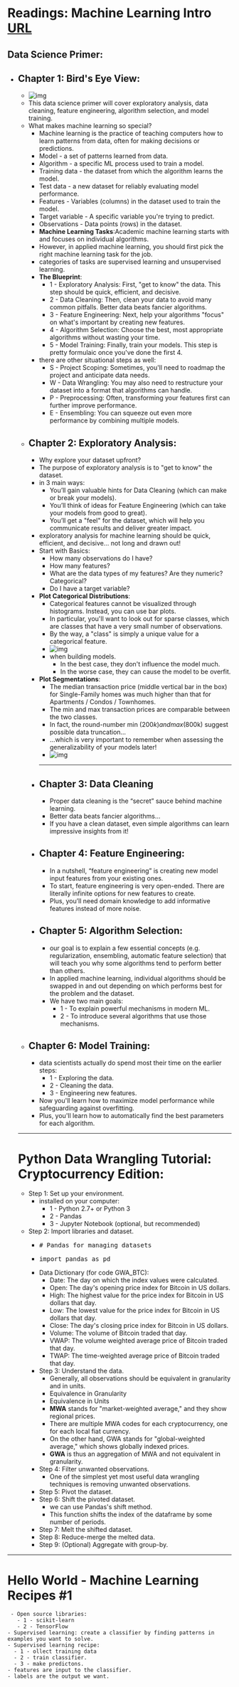 # Readings: Machine Learning Intro [URL](https://github.com/MohamadSheikhAlshabab/401-reading-note/blob/master/Read16.md)

## Data Science Primer:

  - ## Chapter 1: Bird's Eye View:
    - ![img](https://elitedatascience.com/wp-content/uploads/2018/05/What-Goes-Into-a-Successful-Model.jpg) 
    - This data science primer will cover exploratory analysis, data cleaning, feature engineering, algorithm selection, and model training. 
    - What makes machine learning so special?
      - Machine learning is the practice of teaching computers how to learn patterns from data, often for making decisions or predictions.
      - Model - a set of patterns learned from data.
      - Algorithm - a specific ML process used to train a model.
      - Training data - the dataset from which the algorithm learns the model.
      - Test data - a new dataset for reliably evaluating model performance.
      - Features - Variables (columns) in the dataset used to train the model.
      - Target variable - A specific variable you're trying to predict.
      - Observations - Data points (rows) in the dataset.
      - __Machine Learning Tasks__:Academic machine learning starts with and focuses on individual algorithms.
      - However, in applied machine learning, you should first pick the right machine learning task for the job.
      - categories of tasks are supervised learning and unsupervised learning.
      - __The Blueprint__:
          - 1 - Exploratory Analysis: First, "get to know" the data. This step should be quick, efficient, and decisive.
          - 2 - Data Cleaning: Then, clean your data to avoid many common pitfalls. Better data beats fancier algorithms.
          - 3 - Feature Engineering: Next, help your algorithms "focus" on what's important by creating new features.
          - 4 - Algorithm Selection: Choose the best, most appropriate algorithms without wasting your time.
          - 5 - Model Training: Finally, train your models. This step is pretty formulaic once you've done the first 4.
      - there are other situational steps as well:
          - S - Project Scoping: Sometimes, you'll need to roadmap the project and anticipate data needs.
          - W - Data Wrangling: You may also need to restructure your dataset into a format that algorithms can handle.
          - P - Preprocessing: Often, transforming your features first can further improve performance.
          - E - Ensembling: You can squeeze out even more performance by combining multiple models.
     - ## Chapter 2: Exploratory Analysis:
        - Why explore your dataset upfront?
        - The purpose of exploratory analysis is to "get to know" the dataset. 
        - in 3 main ways:
          - You’ll gain valuable hints for Data Cleaning (which can make or break your models).
          - You’ll think of ideas for Feature Engineering (which can take your models from good to great).
          - You’ll get a "feel" for the dataset, which will help you communicate results and deliver greater impact.
        -  exploratory analysis for machine learning should be quick, efficient, and decisive... not long and drawn out!
        - Start with Basics:
          - How many observations do I have?
          - How many features?
          - What are the data types of my features? Are they numeric? Categorical?
          - Do I have a target variable?
        - __Plot Categorical Distributions__:
          - Categorical features cannot be visualized through histograms. Instead, you can use bar plots.
          - In particular, you'll want to look out for sparse classes, which are classes that have a very small number of observations.
          - By the way, a "class" is simply a unique value for a categorical feature. 
          - ![img](https://elitedatascience.com/wp-content/uploads/2017/06/grouping-sparse-classes-before.png)
          - when building models.
            - In the best case, they don't influence the model much.
            - In the worse case, they can cause the model to be overfit.
        - __Plot Segmentations__:
          - The median transaction price (middle vertical bar in the box) for Single-Family homes was much higher than that for Apartments / Condos / Townhomes.
          - The min and max transaction prices are comparable between the two classes.
          - In fact, the round-number min ($200k) and max ($800k) suggest possible data truncation...
          - ...which is very important to remember when assessing the generalizability of your models later!
          - ![img](https://elitedatascience.com/wp-content/uploads/2017/06/boxplot-segmentation-example.png)
          ---
       - ## Chapter 3: Data Cleaning
         - Proper data cleaning is the “secret” sauce behind machine learning.
         - Better data beats fancier algorithms…
         -  If you have a clean dataset, even simple algorithms can learn impressive insights from it!
       - ## Chapter 4: Feature Engineering:
         - In a nutshell, “feature engineering” is creating new model input features from your existing ones.
         - To start, feature engineering is very open-ended. There are literally infinite options for new features to create.
         - Plus, you’ll need domain knowledge to add informative features instead of more noise.
       - ## Chapter 5: Algorithm Selection:
         - our goal is to explain a few essential concepts (e.g. regularization, ensembling, automatic feature selection) that will teach you why some algorithms tend to perform better than others.
         - In applied machine learning, individual algorithms should be swapped in and out depending on which performs best for the problem and the dataset.
         - We have two main goals:
           - 1 - To explain powerful mechanisms in modern ML.
           - 2 - To introduce several algorithms that use those mechanisms.
      - ## Chapter 6: Model Training:
        - data scientists actually do spend most their time on the earlier steps:
           - 1 - Exploring the data.
           - 2 - Cleaning the data.
           - 3 - Engineering new features.
        - Now you'll learn how to maximize model performance while safeguarding against overfitting.
        - Plus, you'll learn how to automatically find the best parameters for each algorithm.
    ---
     # Python Data Wrangling Tutorial: Cryptocurrency Edition:
       - Step 1: Set up your environment.
         - installed on your computer:
           - 1 - Python 2.7+ or Python 3
           - 2 - Pandas
           - 3 - Jupyter Notebook (optional, but recommended)
       - Step 2: Import libraries and dataset.
         - <pre># Pandas for managing datasets</pre>
         - <pre>import pandas as pd</pre>
         - Data Dictionary (for code GWA_BTC):
           -  Date: The day on which the index values were calculated.
           -  Open: The day's opening price index for Bitcoin in US dollars.
           -  High: The highest value for the price index for Bitcoin in US dollars that day.
           -  Low: The lowest value for the price index for Bitcoin in US dollars that day.
           -  Close: The day's closing price index for Bitcoin in US dollars.
           -  Volume: The volume of Bitcoin traded that day.
           -  VWAP: The volume weighted average price of Bitcoin traded that day.
           -  TWAP: The time-weighted average price of Bitcoin traded that day.
         - Step 3: Understand the data.
           - Generally, all observations should be equivalent in granularity and in units.
           - Equivalence in Granularity
           - Equivalence in Units
           - __MWA__ stands for "market-weighted average," and they show regional prices. 
           - There are multiple MWA codes for each cryptocurrency, one for each local fiat currency.
           - On the other hand, GWA stands for "global-weighted average," which shows globally indexed prices.
           - __GWA__ is thus an aggregation of MWA and not equivalent in granularity.
         - Step 4: Filter unwanted observations.
           - One of the simplest yet most useful data wrangling techniques is removing unwanted observations.
         - Step 5: Pivot the dataset.
         - Step 6: Shift the pivoted dataset.
           - we can use Pandas's shift method.
           - This function shifts the index of the dataframe by some number of periods. 
         - Step 7: Melt the shifted dataset.
         - Step 8: Reduce-merge the melted data.
         - Step 9: (Optional) Aggregate with group-by.
   ---
   # Hello World - Machine Learning Recipes #1
     - Open source libraries:
       - 1 - scikit-learn
       - 2 - TensorFlow
    - Supervised learning: create a classifier by finding patterns in examples you want to solve.
    - Supervised learning recipe:
      - 1 - ollect training data
      - 2 - train classifier.
      - 3 - make predictons.
    - features are input to the classifier.
    - labels are the output we want.
    
